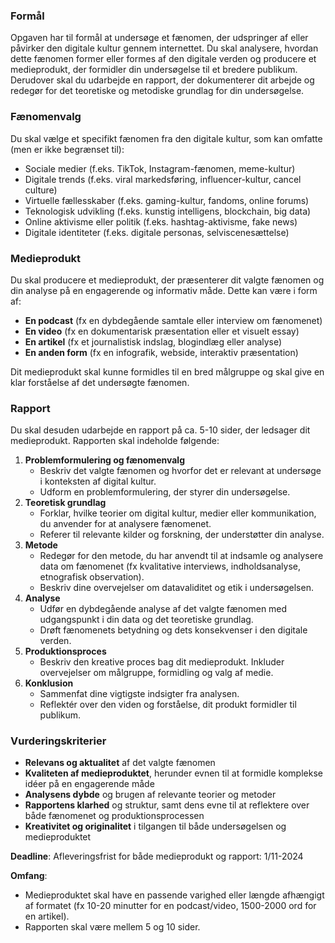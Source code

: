 ### Formål

Opgaven har til formål at undersøge et fænomen, der udspringer af eller påvirker den digitale kultur gennem internettet. Du skal analysere, hvordan dette fænomen former eller formes af den digitale verden og producere et medieprodukt, der formidler din undersøgelse til et bredere publikum. Derudover skal du udarbejde en rapport, der dokumenterer dit arbejde og redegør for det teoretiske og metodiske grundlag for din undersøgelse.

### Fænomenvalg

Du skal vælge et specifikt fænomen fra den digitale kultur, som kan omfatte (men er ikke begrænset til):

- Sociale medier (f.eks. TikTok, Instagram-fænomen, meme-kultur)
- Digitale trends (f.eks. viral markedsføring, influencer-kultur, cancel culture)
- Virtuelle fællesskaber (f.eks. gaming-kultur, fandoms, online forums)
- Teknologisk udvikling (f.eks. kunstig intelligens, blockchain, big data)
- Online aktivisme eller politik (f.eks. hashtag-aktivisme, fake news)
- Digitale identiteter (f.eks. digitale personas, selviscenesættelse)

### Medieprodukt

Du skal producere et medieprodukt, der præsenterer dit valgte fænomen og din analyse på en engagerende og informativ måde. Dette kan være i form af:

- **En podcast** (fx en dybdegående samtale eller interview om fænomenet)
- **En video** (fx en dokumentarisk præsentation eller et visuelt essay)
- **En artikel** (fx et journalistisk indslag, blogindlæg eller analyse)
- **En anden form** (fx en infografik, webside, interaktiv præsentation)

Dit medieprodukt skal kunne formidles til en bred målgruppe og skal give en klar forståelse af det undersøgte fænomen.

### Rapport

Du skal desuden udarbejde en rapport på ca. 5-10 sider, der ledsager dit medieprodukt. Rapporten skal indeholde følgende:

1. **Problemformulering og fænomenvalg**
   - Beskriv det valgte fænomen og hvorfor det er relevant at undersøge i konteksten af digital kultur.
   - Udform en problemformulering, der styrer din undersøgelse.
2. **Teoretisk grundlag**
   - Forklar, hvilke teorier om digital kultur, medier eller kommunikation, du anvender for at analysere fænomenet.
   - Referer til relevante kilder og forskning, der understøtter din analyse.
3. **Metode**
   - Redegør for den metode, du har anvendt til at indsamle og analysere data om fænomenet (fx kvalitative interviews, indholdsanalyse, etnografisk observation).
   - Beskriv dine overvejelser om datavaliditet og etik i undersøgelsen.
4. **Analyse**
   - Udfør en dybdegående analyse af det valgte fænomen med udgangspunkt i din data og det teoretiske grundlag.
   - Drøft fænomenets betydning og dets konsekvenser i den digitale verden.
5. **Produktionsproces**
   - Beskriv den kreative proces bag dit medieprodukt. Inkluder overvejelser om målgruppe, formidling og valg af medie.
6. **Konklusion**
   - Sammenfat dine vigtigste indsigter fra analysen.
   - Reflektér over den viden og forståelse, dit produkt formidler til publikum.

### Vurderingskriterier

- **Relevans og aktualitet** af det valgte fænomen
- **Kvaliteten af medieproduktet**, herunder evnen til at formidle komplekse idéer på en engagerende måde
- **Analysens dybde** og brugen af relevante teorier og metoder
- **Rapportens klarhed** og struktur, samt dens evne til at reflektere over både fænomenet og produktionsprocessen
- **Kreativitet og originalitet** i tilgangen til både undersøgelsen og medieproduktet

**Deadline**:
Afleveringsfrist for både medieprodukt og rapport: 1/11-2024

**Omfang**:

- Medieproduktet skal have en passende varighed eller længde afhængigt af formatet (fx 10-20 minutter for en podcast/video, 1500-2000 ord for en artikel).
- Rapporten skal være mellem 5 og 10 sider.